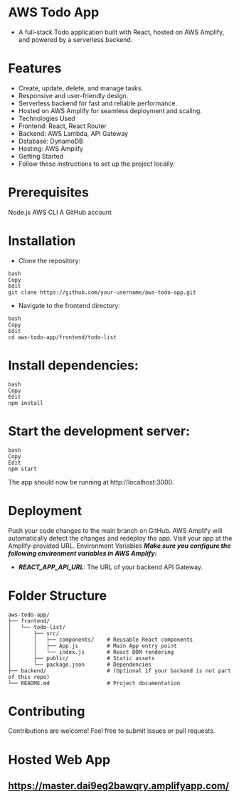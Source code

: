 # AWS Todo App
- A full-stack Todo application built with React, hosted on AWS Amplify, and powered by a serverless backend.

# Features
- Create, update, delete, and manage tasks.
- Responsive and user-friendly design.
- Serverless backend for fast and reliable performance.
- Hosted on AWS Amplify for seamless deployment and scaling.
- Technologies Used
- Frontend: React, React Router
- Backend: AWS Lambda, API Gateway
- Database: DynamoDB
- Hosting: AWS Amplify
- Getting Started
- Follow these instructions to set up the project locally:

# Prerequisites
Node.js
AWS CLI
A GitHub account
# Installation
- Clone the repository:
```
bash
Copy
Edit
git clone https://github.com/your-username/aws-todo-app.git
```
- Navigate to the frontend directory:
```
bash
Copy
Edit
cd aws-todo-app/frontend/todo-list
```
# Install dependencies:
```
bash
Copy
Edit
npm install
```
# Start the development server:
```
bash
Copy
Edit
npm start
```
The app should now be running at http://localhost:3000.

# Deployment
Push your code changes to the main branch on GitHub.
AWS Amplify will automatically detect the changes and redeploy the app.
Visit your app at the Amplify-provided URL.
Environment Variables
***Make sure you configure the following environment variables in AWS Amplify:***

- ***REACT_APP_API_URL***: The URL of your backend API Gateway.
# Folder Structure
```
aws-todo-app/
├── frontend/
│   └── todo-list/
│       ├── src/
│       │   ├── components/    # Reusable React components
│       │   ├── App.js         # Main App entry point
│       │   └── index.js       # React DOM rendering
│       ├── public/            # Static assets
│       └── package.json       # Dependencies
├── backend/                   # (Optional if your backend is not part of this repo)
└── README.md                  # Project documentation
```
# Contributing
Contributions are welcome! Feel free to submit issues or pull requests.
# Hosted Web App
## https://master.dai9eg2bawqry.amplifyapp.com/
